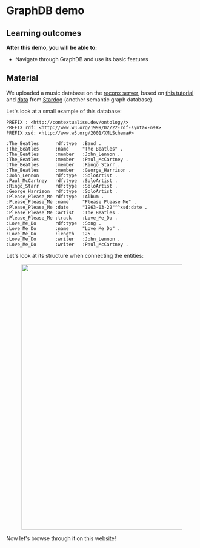 # GraphDB demo

## Learning outcomes

**After this demo, you will be able to:**

- Navigate through GraphDB and use its basic features

## Material

We uploaded a music database on the [reconx server](https://reconx.vital-it.ch), based on [this tutorial](https://docs.stardog.com/getting-started-series/getting-started-4) and [data](https://github.com/stardog-union/stardog-tutorials/tree/master/music) from [Stardog](https://docs.stardog.com/) (another semantic graph database).

Let's look at a small example of this database:

```ttl title="beatles_notsimplified.ttl"
PREFIX : <http://contextualise.dev/ontology/>
PREFIX rdf: <http://www.w3.org/1999/02/22-rdf-syntax-ns#>
PREFIX xsd: <http://www.w3.org/2001/XMLSchema#>

:The_Beatles      rdf:type  :Band .
:The_Beatles      :name     "The Beatles" .
:The_Beatles      :member   :John_Lennon .
:The_Beatles      :member   :Paul_McCartney .
:The_Beatles      :member   :Ringo_Starr .
:The_Beatles      :member   :George_Harrison .
:John_Lennon      rdf:type  :SoloArtist .
:Paul_McCartney   rdf:type  :SoloArtist .
:Ringo_Starr      rdf:type  :SoloArtist .
:George_Harrison  rdf:type  :SoloArtist .
:Please_Please_Me rdf:type  :Album .
:Please_Please_Me :name     "Please Please Me" .
:Please_Please_Me :date     "1963-03-22"^^xsd:date .
:Please_Please_Me :artist   :The_Beatles .
:Please_Please_Me :track    :Love_Me_Do .
:Love_Me_Do       rdf:type  :Song .
:Love_Me_Do       :name     "Love Me Do" .
:Love_Me_Do       :length   125 .
:Love_Me_Do       :writer   :John_Lennon .
:Love_Me_Do       :writer   :Paul_McCartney .
```

Let's look at its structure when connecting the entities:

<figure>
  <img src="../../assets/images/rdf-beatles.png" width="700"/>
</figure>

Now let's browse through it on this website!
